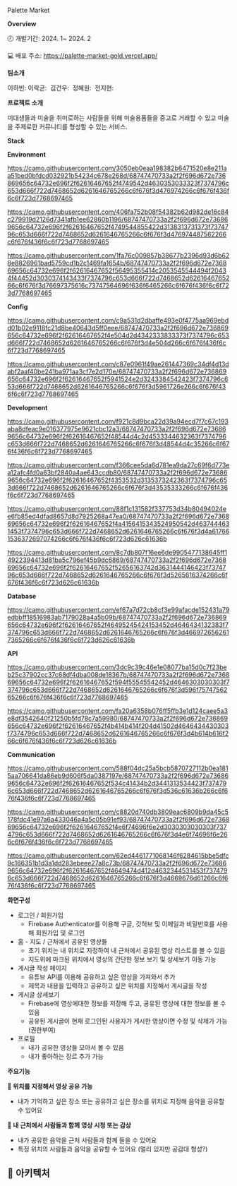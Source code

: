Palette Market

**Overview**

🕗 개발기간: 2024. 1~ 2024. 2

💻 배포 주소: https://palette-market-gold.vercel.app/

**팀소개**

이하빈:
이락균: 
김건우: 
정혜원: 
전지현: 

**프로젝트 소개**

미대생들과 미술을 취미로하는 사람들을 위해 미술용품들을 중고로 거래할 수 있고 미술을 주제로한 커뮤니티를 형성할 수 있는 서비스.

**Stack**

**Environment**

https://camo.githubusercontent.com/3050eb0eaa198382b6471520e8e211aa51bed0bfdcd032921b54234c678e268d/68747470733a2f2f696d672e736869656c64732e696f2f62616467652f4749542d4630353033323f7374796c653d666f722d7468652d6261646765266c6f676f3d476974266c6f676f436f6c6f723d7768697465

https://camo.githubusercontent.com/406fa752b08f54382b62d982de16c84c279919d2126d7341afb1ee62860b1196/68747470733a2f2f696d672e736869656c64732e696f2f62616467652f4749544855422d3138313731373f7374796c653d666f722d7468652d6261646765266c6f676f3d476974487562266c6f676f436f6c6f723d7768697465

https://camo.githubusercontent.com/1fa76c009857b38677b2396d93d6b628e8826961bad5759cd1b2c1469fa1654b/68747470733a2f2f696d672e736869656c64732e696f2f62616467652f56495355414c2053545544494f20434f44452d3030374143433f7374796c653d666f722d7468652d6261646765266c6f676f3d76697375616c73747564696f636f6465266c6f676f436f6c6f723d7768697465

**Config**

https://camo.githubusercontent.com/c9a531d2dbaffe493e0f4775aa969ebdd01b02e9118fc21d8be40643d5ff0eee/68747470733a2f2f696d672e736869656c64732e696f2f62616467652f4e504d2d4342333833373f7374796c653d666f722d7468652d6261646765266c6f676f3d4e504d266c6f676f436f6c6f723d7768697465

https://camo.githubusercontent.com/c87e0961f49ae261447369c34df4d13dabf2aaf40be241ba971aa3cf7e2d170e/68747470733a2f2f696d672e736869656c64732e696f2f62616467652f5941524e2d3243384542423f7374796c653d666f722d7468652d6261646765266c6f676f3d5961726e266c6f676f436f6c6f723d7768697465

**Development**

https://camo.githubusercontent.com/f921c8d9bca22d39a94ecd7f7c67c193aba8dfeac9e016377975e9621cbc12a3/68747470733a2f2f696d672e736869656c64732e696f2f62616467652f48544d4c2d4533344632363f7374796c653d666f722d7468652d6261646765266c6f676f3d48544d4c35266c6f676f436f6c6f723d7768697465

https://camo.githubusercontent.com/f366cee5da6d781ea9da27c69f6d773ea12afc4fd0a63bf2840a4ae643ccdb80/68747470733a2f2f696d672e736869656c64732e696f2f62616467652f4353532d3135373242363f7374796c653d666f722d7468652d6261646765266c6f676f3d43535333266c6f676f436f6c6f723d7768697465

https://camo.githubusercontent.com/88f1c131582f337753d34b80494024ee6fb85ed4dfad8657d8d7925268a47ea0/68747470733a2f2f696d672e736869656c64732e696f2f62616467652f4a4156415343524950542d4637444631453f7374796c653d666f722d7468652d6261646765266c6f676f3d4a617661536372697074266c6f676f436f6c6f723d626c61636b

https://camo.githubusercontent.com/8c7db807f16ee6de9905477138645ff14922394413d81ba5c796ef45b9dc6869/68747470733a2f2f696d672e736869656c64732e696f2f62616467652f52656163742d3631444146423f7374796c653d666f722d7468652d6261646765266c6f676f3d5265616374266c6f676f436f6c6f723d626c61636b

**Database**

https://camo.githubusercontent.com/ef67a7d72cb8cf3e99afacde152431a79edbbff18516983ab7179028a4a5b09b/68747470733a2f2f696d672e736869656c64732e696f2f62616467652f46495245424153452d4646434132383f7374796c653d666f722d7468652d6261646765266c6f676f3d4669726562617365266c6f676f436f6c6f723d626c61636b

**API**

https://camo.githubusercontent.com/3dc9c39c46e1e08077ba15d0c7f23beb25c37902cc37c68df4dba008de18367b/68747470733a2f2f696d672e736869656c64732e696f2f62616467652f594f55545542452d4646303030303f7374796c653d666f722d7468652d6261646765266c6f676f3d596f7574756265266c6f676f436f6c6f723d7768697465

https://camo.githubusercontent.com/fa20a6358b076ff5ffb3e1d124caee5a3e8df3542640f21250b5fd78c7a59980/68747470733a2f2f696d672e736869656c64732e696f2f62616467652f4b414b414f204d41502d4646434430303f7374796c653d666f722d7468652d6261646765266c6f676f3d4b614b616f266c6f676f436f6c6f723d626c61636b

**Communication**

https://camo.githubusercontent.com/588f04dc25a5bcb5870727112b0ea1815aa706641da86eb9d606f5da0387197e/68747470733a2f2f696d672e736869656c64732e696f2f62616467652f534c41434b2d3441313534423f7374796c653d666f722d7468652d6261646765266c6f676f3d536c61636b266c6f676f436f6c6f723d7768697465

https://camo.githubusercontent.com/c8820d740db3809eac6809b9da45c5178fdc41e97a6a433046a4a5c05b91ef93/68747470733a2f2f696d672e736869656c64732e696f2f62616467652f4e6f74696f6e2d3030303030303f7374796c653d666f722d7468652d6261646765266c6f676f3d4e6f74696f6e266c6f676f436f6c6f723d7768697465

https://camo.githubusercontent.com/62ed4461771068146f6284615bbe5dfc9c166351b1d3a1dd283ebeee27a8c73b/68747470733a2f2f696d672e736869656c64732e696f2f62616467652f4649474d412d4632344531453f7374796c653d666f722d7468652d6261646765266c6f676f3d4669676d61266c6f676f436f6c6f723d7768697465

**화면구성**

- 로그인 / 회원가입
    - Firebase Authenticator를 이용해 구글, 깃허브 및 이메일과 비밀번호를 사용해 회원가입 및 로그인
- 홈 - 지도 / 근처에서 공유된 영상들
    - 초기 위치는 내 위치로 지정하여 내 근처에서 공유된 영상 리스트를 볼 수 있음
    - 지도위에 마크된 위치에서 영상의 간단한 정보 보기 및 상세보기 이동 가능
- 게시글 작성 페이지
    - 유튜브 API를 이용해 공유하고 싶은 영상을 가져와서 추가
    - 제목과 내용을 입력하고 공유하고 싶은 위치를 지정해서 게시글을 작성
- 게시글 상세보기
    - Firebase에 영상에대한 정보를 저장해 두고, 공유된 영상에 대한 정보를 볼 수 있음
    - 공유된 게시글이 현재 로그인된 사용자가 게시한 영상이면 수정 및 삭제가 가능 (권한부여)
- 프로필
    - 내가 공유한 영상들 모아서 볼 수 있음
    - 내가 좋아하는 장르 추가 가능

**주요기능**

**📌 위치를 지정해서 영상 공유 가능**

- 내가 기억하고 싶은 장소 또는 공유하고 싶은 장소를 위치로 지정해 음악을 공유할 수 있어요

**📌 내 근처에서 사람들과 함께 영상 시청 또는 감상**

- 내가 공유한 음악을 근처 사람들과 함께 들을 수 있어요
- 특정 위치의 사람들과 음악을 공유할 수 있어요 (멀리 있지만 공감대 형성?)

## 📂 아키텍처
